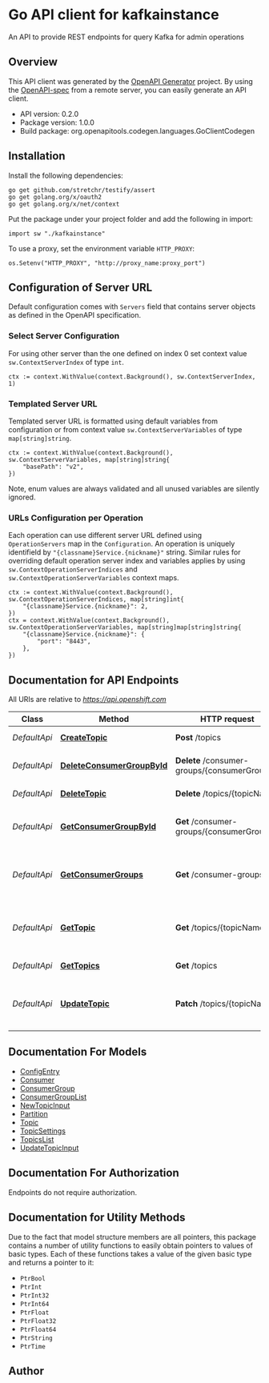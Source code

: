 # Go API client for kafkainstance

An API to provide REST endpoints for query Kafka for admin operations

## Overview
This API client was generated by the [OpenAPI Generator](https://openapi-generator.tech) project.  By using the [OpenAPI-spec](https://www.openapis.org/) from a remote server, you can easily generate an API client.

- API version: 0.2.0
- Package version: 1.0.0
- Build package: org.openapitools.codegen.languages.GoClientCodegen

## Installation

Install the following dependencies:

```shell
go get github.com/stretchr/testify/assert
go get golang.org/x/oauth2
go get golang.org/x/net/context
```

Put the package under your project folder and add the following in import:

```golang
import sw "./kafkainstance"
```

To use a proxy, set the environment variable `HTTP_PROXY`:

```golang
os.Setenv("HTTP_PROXY", "http://proxy_name:proxy_port")
```

## Configuration of Server URL

Default configuration comes with `Servers` field that contains server objects as defined in the OpenAPI specification.

### Select Server Configuration

For using other server than the one defined on index 0 set context value `sw.ContextServerIndex` of type `int`.

```golang
ctx := context.WithValue(context.Background(), sw.ContextServerIndex, 1)
```

### Templated Server URL

Templated server URL is formatted using default variables from configuration or from context value `sw.ContextServerVariables` of type `map[string]string`.

```golang
ctx := context.WithValue(context.Background(), sw.ContextServerVariables, map[string]string{
	"basePath": "v2",
})
```

Note, enum values are always validated and all unused variables are silently ignored.

### URLs Configuration per Operation

Each operation can use different server URL defined using `OperationServers` map in the `Configuration`.
An operation is uniquely identifield by `"{classname}Service.{nickname}"` string.
Similar rules for overriding default operation server index and variables applies by using `sw.ContextOperationServerIndices` and `sw.ContextOperationServerVariables` context maps.

```
ctx := context.WithValue(context.Background(), sw.ContextOperationServerIndices, map[string]int{
	"{classname}Service.{nickname}": 2,
})
ctx = context.WithValue(context.Background(), sw.ContextOperationServerVariables, map[string]map[string]string{
	"{classname}Service.{nickname}": {
		"port": "8443",
	},
})
```

## Documentation for API Endpoints

All URIs are relative to *https://api.openshift.com*

Class | Method | HTTP request | Description
------------ | ------------- | ------------- | -------------
*DefaultApi* | [**CreateTopic**](docs/DefaultApi.md#createtopic) | **Post** /topics | Creates a new topic
*DefaultApi* | [**DeleteConsumerGroupById**](docs/DefaultApi.md#deleteconsumergroupbyid) | **Delete** /consumer-groups/{consumerGroupId} | Delete a consumer group.
*DefaultApi* | [**DeleteTopic**](docs/DefaultApi.md#deletetopic) | **Delete** /topics/{topicName} | Deletes a  topic
*DefaultApi* | [**GetConsumerGroupById**](docs/DefaultApi.md#getconsumergroupbyid) | **Get** /consumer-groups/{consumerGroupId} | Get a single consumer group by its unique ID.
*DefaultApi* | [**GetConsumerGroups**](docs/DefaultApi.md#getconsumergroups) | **Get** /consumer-groups | List of consumer groups in the Kafka instance.
*DefaultApi* | [**GetTopic**](docs/DefaultApi.md#gettopic) | **Get** /topics/{topicName} | Retrieves the topic with the specified name.
*DefaultApi* | [**GetTopics**](docs/DefaultApi.md#gettopics) | **Get** /topics | List of topics
*DefaultApi* | [**UpdateTopic**](docs/DefaultApi.md#updatetopic) | **Patch** /topics/{topicName} | Updates the topic with the specified name.


## Documentation For Models

 - [ConfigEntry](docs/ConfigEntry.md)
 - [Consumer](docs/Consumer.md)
 - [ConsumerGroup](docs/ConsumerGroup.md)
 - [ConsumerGroupList](docs/ConsumerGroupList.md)
 - [NewTopicInput](docs/NewTopicInput.md)
 - [Partition](docs/Partition.md)
 - [Topic](docs/Topic.md)
 - [TopicSettings](docs/TopicSettings.md)
 - [TopicsList](docs/TopicsList.md)
 - [UpdateTopicInput](docs/UpdateTopicInput.md)


## Documentation For Authorization

 Endpoints do not require authorization.


## Documentation for Utility Methods

Due to the fact that model structure members are all pointers, this package contains
a number of utility functions to easily obtain pointers to values of basic types.
Each of these functions takes a value of the given basic type and returns a pointer to it:

* `PtrBool`
* `PtrInt`
* `PtrInt32`
* `PtrInt64`
* `PtrFloat`
* `PtrFloat32`
* `PtrFloat64`
* `PtrString`
* `PtrTime`

## Author



